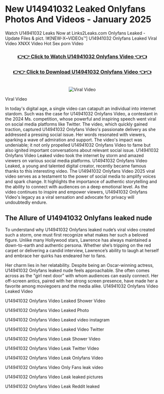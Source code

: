 # New U14941032 Leaked Onlyfans Photos And Videos - January 2025

Watch U14941032 Leaks Now at Links2Leaks.com Onlyfans Leaked - Update Files & pict. !#[NEW-X~VIDEOs™] U14941032 Onlyfans Leaked Viral Video XNXX Video Hot Sex porn Video
<br>
<div align="center">
<h3><a href="https://links2leaks.com/u14941032" rel="nofollow">👉👉 Click to Watch U14941032 Onlyfans Video 👈👈</a></h3>
<h3><a href="https://links2leaks.com/u14941032" rel="nofollow">👉👉 Click to Download U14941032 Onlyfans Video 👈👈</a></h3>
<br>
<a href="https://links2leaks.com/u14941032" rel="nofollow"><img src="https://i.ibb.co/Gkj2r4b/banner.png" alt="Viral Video" style="max-width: 100%; display: inline-block;" data-target="animated-imageImage"></a>
</div>

Viral Video

In today's digital age, a single video can catapult an individual into internet stardom. Such was the case for U14941032 Onlyfans Video, a contestant in the 2024 Ms. competition, whose powerful and inspiring speech went viral on social media platforms like Twitter.
The video, which quickly gained traction, captured U14941032 Onlyfans Video's passionate delivery as she addressed a pressing social issue. Her words resonated with viewers, sparking a wave of admiration and support. The video's impact was undeniable; it not only propelled U14941032 Onlyfans Video to fame but also ignited important conversations about relevant social issue.
U14941032 Onlyfans Video Leaked video took the internet by storm and amazed viewers on various social media platforms. U14941032 Onlyfans Video Leaked, a young and talented digital creator, recently became famous thanks to this interesting video.
The U14941032 Onlyfans Video 2025 viral video serves as a testament to the power of social media to amplify voices and spark change. It highlights the importance of authentic storytelling and the ability to connect with audiences on a deep emotional level. As the video continues to inspire and empower viewers, U14941032 Onlyfans Video's legacy as a viral sensation and advocate for privacy will undoubtedly endure.

<h2>The Allure of U14941032 Onlyfans leaked nude</h2>


To understand why U14941032 Onlyfans leaked nude’s viral video created such a storm, one must first recognize what makes her such a beloved figure. Unlike many Hollywood stars, Lawrence has always maintained a down-to-earth and authentic persona. Whether she’s tripping on the red carpet or delivering a candid interview, Lawrence’s ability to laugh at herself and embrace her quirks has endeared her to fans.

Her charm lies in her relatability. Despite being an Oscar-winning actress, U14941032 Onlyfans leaked nude feels approachable. She often comes across as the "girl next door" with whom audiences can easily connect. Her off-screen antics, paired with her strong screen presence, have made her a favorite among moviegoers and the media alike.
U14941032 Onlyfans Video Leaked Video

U14941032 Onlyfans Video Leaked Shower Video

U14941032 Onlyfans Video Leaked Photo

U14941032 Onlyfans Video Leaked video instagram

U14941032 Onlyfans Video Leaked Video Twitter

U14941032 Onlyfans Video Leak Shower Video

U14941032 Onlyfans Video Leak Twitter Video

U14941032 Onlyfans Video Leak Onlyfans Video

U14941032 Onlyfans Video Only Fans leak video

U14941032 Onlyfans Video Leak leaked pictures

U14941032 Onlyfans Video Leak Reddit leaked